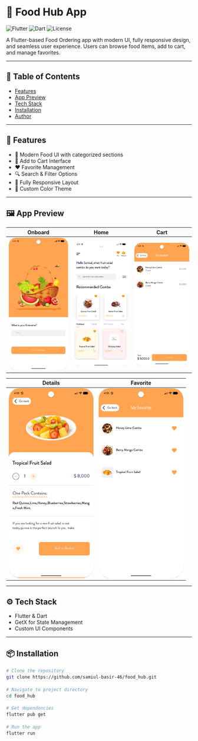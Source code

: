 # 🍔 Food Hub App

![Flutter](https://img.shields.io/badge/Flutter-%2302569B.svg?style=for-the-badge&logo=flutter&logoColor=white)
![Dart](https://img.shields.io/badge/Dart-%230175C2.svg?style=for-the-badge&logo=dart&logoColor=white)
![License](https://img.shields.io/badge/License-MIT-blue)

A Flutter-based Food Ordering app with modern UI, fully responsive design, and seamless user experience. Users can browse food items, add to cart, and manage favorites.

---

## 📑 Table of Contents
- [Features](#-features)
- [App Preview](#-app-preview)
- [Tech Stack](#-tech-stack)
- [Installation](#-installation)
- [Author](#-author)

---

## 🚀 Features
- 🍱 Modern Food UI with categorized sections  
- 🛒 Add to Cart Interface  
- ❤️ Favorite Management  
- 🔍 Search & Filter Options  
- 📱 Fully Responsive Layout  
- 🎨 Custom Color Theme  

---

## 🖼️ App Preview

| Onboard | Home | Cart |
|----------|------|------|
| <img src="screenshots/onboard.png" width="230"/> | <img src="screenshots/home.png" width="230"/> | <img src="screenshots/cart.png" width="230"/> |

| Details | Favorite |
|----------|-----------|
| <img src="screenshots/details.png" width="230"/> | <img src="screenshots/favorite.png" width="230"/> |

---

## ⚙️ Tech Stack
- Flutter & Dart  
- GetX for State Management  
- Custom UI Components  

---

## 📦 Installation

```bash
# Clone the repository
git clone https://github.com/samiul-basir-46/food_hub.git

# Navigate to project directory
cd food_hub

# Get dependencies
flutter pub get

# Run the app
flutter run
